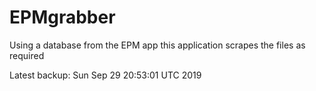 # EPMgrabber
Using a database from the EPM app this application scrapes the files as required


Latest backup: Sun Sep 29 20:53:01 UTC 2019
